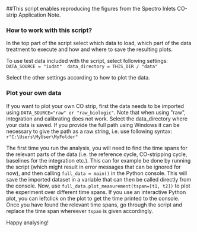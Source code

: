 ##This script enables reproducing the figures from the Spectro Inlets CO-strip Application Note.


### How to work with this script?

In the top part of the script select which data to load, which part of the data treatment to execute and how and where to save the resulting plots. 

To use test data included with the script, select following settings: 
`DATA_SOURCE = "ixdat" 
data_directory = THIS_DIR / "data"`

Select the other settings according to how to plot the data.

### Plot your own data
If you want to plot your own CO strip, first the data needs to be imported using `DATA_SOURCE="raw" or "raw_biologic"`.
Note that when using "raw", integration and calibrating does not work. 
Select the data_directory where your data is saved. If you provide the full path using Windows it can be necessary to give the path as a raw string, i.e. use following syntax: `r"C:\Users\MyUser\MyFolder"`

The first time you run the analysis, you will need to find the time spans for the relevant parts of the data (i.e. the reference cycle, CO-stripping cycle, baselines for the integration etc.). This can for example be done by running the script (which might result in error messages that can be ignored for now), and then calling `full_data = main()` in the Python console. This will save the imported dataset in a variable that can then be called directly from the console. Now, use `full_data.plot_measurement(tspan=[t1, t2])` to plot the experiment over different time spans. If you use an interactive Python plot, you can leftclick on the plot to get the time printed to the console. Once you have found the relevant time spans, go through the script and replace the time span whereever `tspan` is given accordingly. 

Happy analysing!


